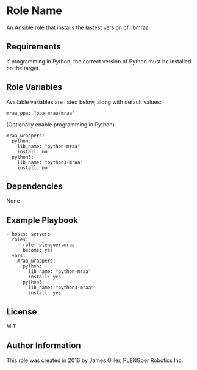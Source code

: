Role Name
=========

An Ansible role that installs the lastest version of libmraa

Requirements
------------

If programming in Python, the correct version of Python must be installed on the target.

Role Variables
--------------

Available variables are listed below, along with default values:

    mraa_ppa: "ppa:mraa/mraa"

(Optionally enable programming in Python)

    mraa_wrappers:
      python:
        lib_name: "python-mraa"
        install: no
      python3:
        lib_name: "python3-mraa"
        install: no

Dependencies
------------

None

Example Playbook
----------------

    - hosts: servers
      roles:
        - role: plengoer.mraa
          become: yes
      vars:
        mraa_wrappers:
          python:
            lib_name: "python-mraa"
            install: yes
          python3:
            lib_name: "python3-mraa"
            install: yes

License
-------

MIT

Author Information
------------------

This role was created in 2016 by James Giller, PLENGoer Robotics Inc.
